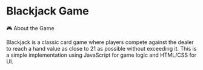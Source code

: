 #  Blackjack Game

🎮 About the Game

Blackjack is a classic card game where players compete against the dealer to reach a hand value as close to 21 as possible without exceeding it. This is a simple implementation using JavaScript for game logic and HTML/CSS for UI.